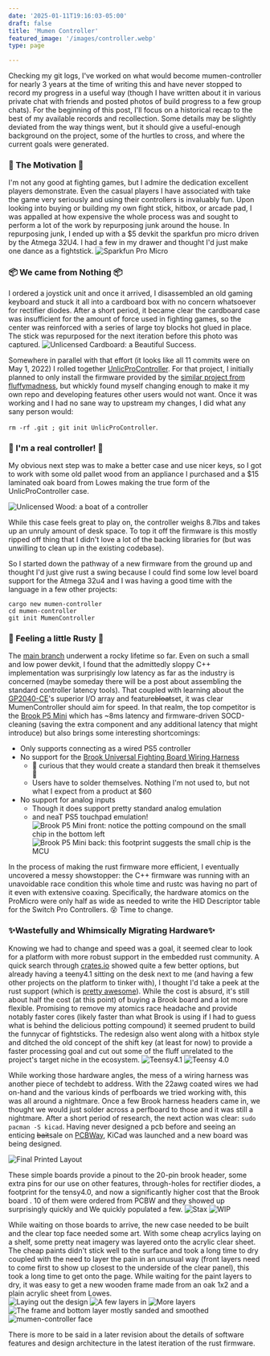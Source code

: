 ```yaml
---
date: '2025-01-11T19:16:03-05:00'
draft: false
title: 'Mumen Controller'
featured_image: '/images/controller.webp'
type: page

---
```


Checking my git logs, I've worked on what would become mumen-controller for nearly 3 years at the time of writing this and have never stopped to record my progress in a useful way (though I have written about it in various private chat with friends and posted photos of build progress to a few group chats). For the beginning of this post, I'll focus on a historical recap to the best of my available records and recollection. Some details may be slightly deviated from the way things went, but it should give a useful-enough background on the project, some of the hurtles to cross, and where the current goals were generated. 

### 🥊 The Motivation 🥊
I'm not any good at fighting games, but I admire the dedication excellent players demonstrate. Even the casual players I have associated with take the game very seriously and using their controllers is invaluably fun. Upon looking into buying or building my own fight stick, hitbox, or arcade pad, I was appalled at how expensive the whole process was and sought to perform a lot of the work by repurposing junk around the house. In repurposing junk, I ended up with a $5 devkit the sparkfun pro micro driven by the Atmega 32U4. I had a few in my drawer and thought I'd just make one dance as a fightstick. 
![Sparkfun Pro Micro](/images/promicro.webp)

### 📦 We came from Nothing 📦
I ordered a joystick unit and once it arrived, I disassembled an old gaming keyboard and stuck it all into a cardboard box with no concern whatsoever for rectifier diodes. After a short period, it became clear the cardboard case was insufficient for the amount of force used in fighting games, so the center was reinforced with a series of large toy blocks hot glued in place. The stick was repurposed for the next iteration before this photo was captured.
![Unlicensed Cardboard: a Beautiful Success.](/images/unlicensed-cardboard50.webp)

Somewhere in parallel with that effort (it looks like all 11 commits were on May 1, 2022) I rolled together [UnlicProController](https://github.com/nulvox/UnlicProController). For that project, I initially planned to only install the firmware provided by the [similar project from fluffymadness](https://github.com/fluffymadness/ATMega32U4-Switch-Fightstick), but whickly found myself changing enough to make it my own repo and developing features other users would not want. Once it was working and I had no sane way to upstream my changes, I did what any sany person would: 

`rm -rf .git ; git init UnlicProController`.

### 🤥 I'm a real controller! 🤥
My obvious next step was to make a better case and use nicer keys, so I got to work with some old pallet wood from an appliance I purchased and a $15 laminated oak board from Lowes making the true form of the UnlicProController case. 

![Unlicensed Wood: a boat of a controller](/images/unlicensed-wood50.webp)

While this case feels great to play on, the controller weighs 8.7lbs and takes up an unruly amount of desk space. To top it off the firmware is this mostly ripped off thing that I didn't love a lot of the backing libraries for (but was unwilling to clean up in the existing codebase). 

So I started down the pathway of a new firmware from the ground up and thought I'd just give rust a swing because I could find some low level board support for the Atmega 32u4 and I was having a good time with the language in a few other projects: 

```
cargo new mumen-controller 
cd mumen-controller  
git init MumenController
```

### 🦀 Feeling a little Rusty 🦀
The [main branch](https://github.com/nulvox/MumenController) underwent a rocky lifetime so far. Even on such a small and low power devkit, I found that the admittedly sloppy C++ implementation was surprisingly low latency as far as the industry is concerned (maybe someday there will be a post about assembling the standard controller latency tools). That coupled with learning about the [GP2040-CE](https://github.com/OpenStickCommunity/GP2040-CE)'s superior I/O array and feature~~bloat~~set, it was clear MumenController should aim for speed. In that realm, the top competitor is the [Brook P5 Mini](https://focusattack.com/brook-p5-mini-fight-board-pcba/) which has ~8ms latency and firmware-driven SOCD-cleaning (saving the extra component and any additional latency that might introduce) but also brings some interesting shortcomings:
 - Only supports connecting as a wired PS5 controller
 - No support for the [Brook Universal Fighting Board Wiring Harness](https://focusattack.com/bundle-japan-wiring-for-brook-ufb-gp2040-ce/)
   - 🧐 curious that they would create a standard then break it themselves 🧐
   - Users have to solder themselves. Nothing I'm not used to, but not what I expect from a product at $60
 - No support for analog inputs 
   - Though it does support pretty standard analog emulation
   - and neaT PS5 touchpad emulation!
![Brook P5 Mini front: notice the potting compound on the small chip in the bottom left](/images/brook-front50.webp) ![Brook P5 Mini back: this footprint suggests the small chip is the MCU](/images/brook-back50.webp)

In the process of making the rust firmware more efficient, I eventually uncovered a messy showstopper: the C++ firmware was running with an unavoidable race condition this whole time and rustc was having no part of it even with extensive coaxing. Specifically, the hardware atomics on the ProMicro were only half as wide as needed to write the HID Descriptor table for the Switch Pro Controllers. 😵 Time to change. 

### ✨Wastefully and Whimsically Migrating Hardware✨
Knowing we had to change and speed was a goal, it seemed clear to look for a platform with more robust support in the embedded rust community. A quick search through [crates.io](https://crates.io/search?q=bsp) showed quite a few better options, but already having a teeny4.1 sitting on the desk next to me (and having a few other projects on the platform to tinker with), I thought I'd take a peek at the rust support (which is [pretty awesome](https://crates.io/crates/teensy4-bsp)). While the cost is absurd, it's still about half the cost (at this point) of buying a Brook board and a lot more flexible. Promising to remove my atomics race headache and provide notably faster cores (likely faster than what Brook is using if I had to guess what is behind the delicious potting compound) it seemed prudent to build the funnycar of fightsticks. The redesign also went along with a hitbox style and ditched the old concept of the shift key (at least for now) to provide a faster processing goal and cut out some of the fluff unrelated to the project's target niche in the ecosystem. 
![Teensy4.1](/images/teensy4.1-70.webp) ![Teensy 4.0](/images/teensy4.0-25.webp)

While working those hardware angles, the mess of a wiring harness was another piece of techdebt to address. With the 22awg coated wires we had on-hand and the various kinds of perfboards we tried working with, this was all around a nightmare. Once a few Brook harness headers came in, we thought we would just solder across a perfboard to those and it was still a nightmare. After a short period of research, the next action was clear: `sudo pacman -S kicad`. Having never designed a pcb before and seeing an enticing ~~bait~~sale on [PCBWay](https://www.pcbway.com/Member/Login/?from=bingSE06), KiCad was launched and a new board was being designed. 

![Final Printed Layout](/images/pcb-layout50.webp)

These simple boards provide a pinout to the 20-pin brook header, some extra pins for our use on other features, through-holes for rectifier diodes, a footprint for the tensy4.0, and now a significantly higher cost that the Brook board . 10 of them were ordered from PCBW and they showed up surprisingly quickly and We quickly populated a few.
![Stax](/images/board-stack.webp)
![WIP](/images/populating.webp)

While waiting on those boards to arrive, the new case needed to be built and the clear top face needed some art. With some cheap acrylics laying on a shelf, some pretty neat imagery was layered onto the acrylic clear sheet. The cheap paints didn't stick well to the surface and took a long time to dry coupled with the need to layer the pain in an unusual way (front layers need to come first to show up closest to the underside of the clear panel), this took a long time to get onto the page. While waiting for the paint layers to dry, it was easy to get a new wooden frame made from an oak 1x2 and a plain acrylic sheet from Lowes.  
![Laying out the design](/images/paint-layout.webp) ![A few layers in](/images/paint-wip1.webp) ![More layers](/images/paint-wip2-50.webp) ![The frame and bottom layer mostly sanded and smoothed](/images/frame50.webp) ![mumen-controller face](/images/controller.webp)

There is more to be said in a later revision about the details of software features and design architecture in the latest iteration of the rust firmware. 
